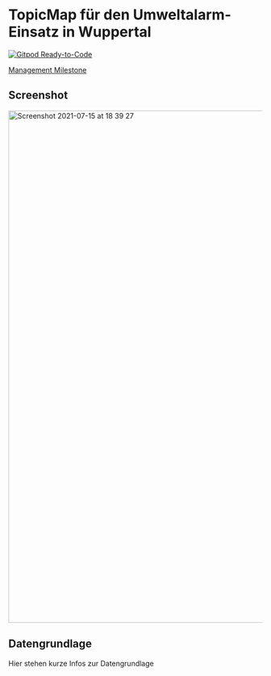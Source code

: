 # TopicMap für den Umweltalarm-Einsatz in Wuppertal

[![Gitpod Ready-to-Code](https://img.shields.io/badge/Gitpod-ready--to--code-blue?logo=gitpod)](https://gitpod.io/#https://github.com/topicmaps-wuppertal/projektname)

[Management Milestone](https://github.com/cismet/wupp/milestone/85)

## Screenshot

<img width="1016" alt="Screenshot 2021-07-15 at 18 39 27" src="https://user-images.githubusercontent.com/837211/125825370-01a34088-503c-4e5d-8ed8-4927a8e301e7.png">

## Datengrundlage

Hier stehen kurze Infos zur Datengrundlage
